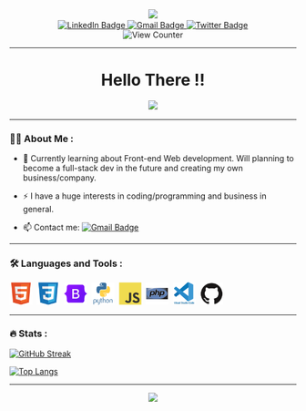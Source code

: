 <div id="header" align="center">
  <img src="https://media.giphy.com/media/u8jong5bYNHGg/giphy.gif" width="500"/>
</div>

<div id="badges" align="center">
  <a href="linkedin.com/in/lê-phúc-minh-b06179199">
    <img src="https://img.shields.io/badge/LinkedIn-blue?style=for-the-badge&logo=linkedin&logoColor=white" alt="LinkedIn Badge"/>
  </a>
  <a href="leminh11899@gmail.com">
      <img src="https://img.shields.io/badge/G-Mail-red?logo=email&logoColor=white&style=for-the-badge" alt="Gmail Badge"/>
  </a>
  <a href="https://twitter.com/SYZEN4869/header_photo">
    <img src="https://img.shields.io/badge/Twitter-blue?style=for-the-badge&logo=twitter&logoColor=white" alt="Twitter Badge"/>
  </a>
</div>

<div id="view_counter" align="center">
  <img src="https://komarev.com/ghpvc/?username=Syzen4869&style=flat-square&color=blue" alt="View Counter"/>

---

  <h1>
  Hello There !!
  </h1>
  <img src="https://media.giphy.com/media/Nx0rz3jtxtEre/giphy.gif" width="400px"/>
</div>

---

### :man_technologist: About Me :
- :telescope: Currently learning about Front-end Web development. Will planning to become a full-stack dev in the future and creating my own business/company.

- :zap: I have a huge interests in coding/programming and business in general.

- :mailbox: Contact me: [![Gmail Badge](https://img.shields.io/badge/G-Mail-red?logo=email&logoColor=white&style=for-the-badge)](leminh11899@gmail.com)
---

### :hammer_and_wrench: Languages and Tools :
<div>
  <img src="https://github.com/devicons/devicon/blob/master/icons/html5/html5-original.svg" title="HTML" alt="HTML" width="40" height="40"/>&nbsp;
  <img src="https://github.com/devicons/devicon/blob/master/icons/css3/css3-original.svg" title="CSS" alt="CSS" width="40" height="40"/>&nbsp;
  <img src="https://github.com/devicons/devicon/blob/master/icons/bootstrap/bootstrap-original.svg" title="Bootstrap" alt="Bootstrap" width="40" height="40"/>&nbsp;
  <img src="https://github.com/devicons/devicon/blob/master/icons/python/python-original-wordmark.svg" title="Python" alt="Python" width="40" height="40"/>&nbsp;
  <img src="https://github.com/devicons/devicon/blob/master/icons/javascript/javascript-original.svg" title="Javascript" alt="Javascript" width="40" height="40"/>&nbsp;
  <img src="https://github.com/devicons/devicon/blob/master/icons/php/php-original.svg" title="PHP" alt="PHP" width="40" height="40"/>&nbsp;
  <img src="https://github.com/devicons/devicon/blob/master/icons/vscode/vscode-original-wordmark.svg" title="VSCode" alt="VSCode" width="40" height="40"/>&nbsp;
  <img src="https://github.com/devicons/devicon/blob/master/icons/github/github-original.svg" title="Github" alt="Github" width="40" height="40"/>&nbsp;
</div>

---

### :fire: Stats :
[![GitHub Streak](http://github-readme-streak-stats.herokuapp.com?user=Syzen4869&theme=Javascript-dark&hide_border=true&date_format=j%2Fn%5B%2FY%5D&background=000000)](https://git.io/streak-stats)

[![Top Langs](https://github-readme-stats.vercel.app/api/top-langs/?username=Syzen4869&layout=compact&theme=vision-friendly-dark&hide_border=true)](https://github.com/anuraghazra/github-readme-stats)

---

<div id="footer" align="center">
  <img src="https://media.giphy.com/media/1pwbkPjqMaBnG/giphy.gif" width="400"/>
</div>

